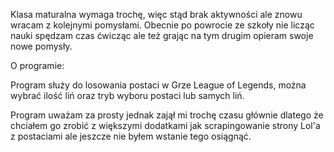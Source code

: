 Klasa maturalna wymaga trochę, więc stąd brak aktywności ale znowu wracam z kolejnymi pomysłami. Obecnie po powrocie ze szkoły nie licząc nauki spędzam czas ćwicząc ale też grając na tym drugim opieram swoje nowe pomysły.

O programie:

Program służy do losowania postaci w Grze League of Legends, można wybrać ilość liń oraz tryb wyboru postaci lub samych liń. 

Program uważam za prosty jednak zajął mi trochę czasu głównie dlatego że chciałem go zrobić z większymi dodatkami jak scrapingowanie strony Lol'a z postaciami ale jeszcze nie byłem wstanie tego osiągnąć.
